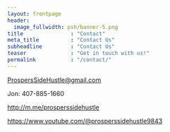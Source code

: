 ```yaml
---
layout: frontpage
header:
  image_fullwidth: psh/banner-5.png
title               : "Contact"
meta_title          : "Contact Us"
subheadline         : "Contact Us"
teaser              : "Get in touch with us!"
permalink           : "/contact/"
---
```

ProspersSideHustle@gmail.com

Jon: 407-885-1660

<a href="http://m.me/prosperssidehustle" target="_blank">http://m.me/prosperssidehustle</a>

<a href="https://www.youtube.com/@prosperssidehustle9843" target="_blank">https://www.youtube.com/@prosperssidehustle9843</a>
